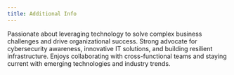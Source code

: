 ```yaml
---
title: Additional Info
---
```


Passionate about leveraging technology to solve complex business challenges and drive organizational success. Strong advocate for cybersecurity awareness, innovative IT solutions, and building resilient infrastructure. Enjoys collaborating with cross-functional teams and staying current with emerging technologies and industry trends.
